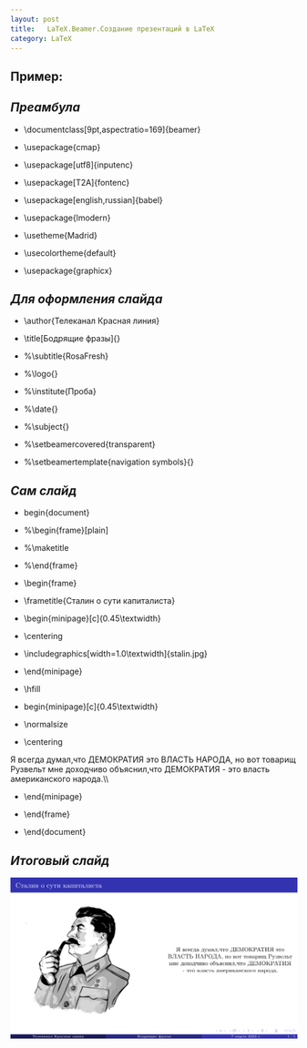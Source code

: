 ```yaml
---
layout: post
title:   LaTeX.Beamer.Создание презентаций в LaTeX
category: LaTeX
---
```


## Пример:

## ***Преамбула***

- \documentclass[9pt,aspectratio=169]{beamer}

- \usepackage{cmap}

- \usepackage[utf8]{inputenc}

- \usepackage[T2A]{fontenc}

- \usepackage[english,russian]{babel}

- \usepackage{lmodern}

- \usetheme{Madrid}

- \usecolortheme{default}

- \usepackage{graphicx}

## ***Для оформления слайда***

- \author{Телеканал Красная линия}

- \title[Бодрящие фразы]{}

- %\subtitle{RosaFresh}

- %\logo{}

- %\institute{Проба}

- %\date{}

- %\subject{}

- %\setbeamercovered{transparent}

- %\setbeamertemplate{navigation symbols}{}

## ***Сам слайд***

- begin{document}
	
- %\begin{frame}[plain]

- %\maketitle

- %\end{frame}
	
- \begin{frame}

- \frametitle{Сталин о сути капиталиста}

- \begin{minipage}[c]{0.45\textwidth}

- \centering

- \includegraphics[width=1.0\textwidth]{stalin.jpg}

- \end{minipage}

- \hfill

- begin{minipage}[c]{0.45\textwidth}

- \normalsize	

- \centering

Я всегда думал,что ДЕМОКРАТИЯ это ВЛАСТЬ НАРОДА, но вот товарищ Рузвельт мне доходчиво объяснил,что ДЕМОКРАТИЯ - это власть американского народа.\\\

- \end{minipage}

- \end{frame}

- \end{document}

## ***Итоговый слайд***

![Сталин о демократии](/image/latex/stalin_about_dem.png)